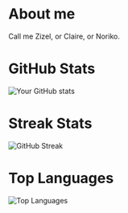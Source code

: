 # About me
Call me Zizel, or Claire, or Noriko.

# GitHub Stats  
![Your GitHub stats](https://github-readme-stats.vercel.app/api?username=nononoriko&show_icons=true&theme=transparent&color=white&hide_border=true)

# Streak Stats  
![GitHub Streak](https://streak-stats.demolab.com?user=nononoriko&theme=transparent&hide_border=true)

# Top Languages
![Top Languages](https://github-readme-stats.vercel.app/api/top-langs/?username=nononoriko&layout=compact&theme=transparent&hide_border=true)
